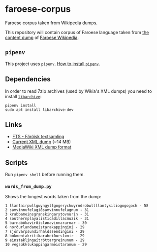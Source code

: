 # faroese-corpus

Faroese corpus taken from Wikipedia dumps.

This repository will contain corpus of Faroese language taken from [the content dump](https://dumps.wikimedia.org/fowikisource/latest/) of [Faroese Wikipedia](https://fo.wikipedia.org).

## `pipenv`

This project uses `pipenv`. [How to install `pipenv`](https://pipenv.readthedocs.io/en/latest/install/#pragmatic-installation-of-pipenv).

## Dependencies

In order to read 7zip archives (used by Wikia's XML dumps) you need to install [`libarchive`](http://libarchive.org/):

```
pipenv install
sudo apt install libarchive-dev
```

## Links

* [ FTS - Färöisk textsamling](https://spraakbanken.gu.se/korp/?mode=faroe)
* [Current XML dump](https://dumps.wikimedia.org/fowikisource/latest/fowikisource-latest-pages-meta-current.xml.bz2) (~14 MB)
* [MediaWiki XML dump format](https://www.mediawiki.org/wiki/Help:Export#Export_format)


## Scripts

Run `pipenv shell` before running them.

### `words_from_dump.py`

Shows the longest words taken from the dump:

```
1 llanfairpwllgwyngyllgogerychwyrndrobwllllantysiliogogogoch - 58
2 samvinnufelagiðsamvinnufelagnum - 31
3 krabbameinsgranskingarstovnurin - 31
4 southernplayalisticadillacmuzik - 31
5 barnabókavirðislønavinnararnar - 30
6 norðurlandameistarakappingini - 29
7 sjónvarpsundirhaldssendingini - 29
8 bókmentakritikaraheiðurslønir - 29
9 einstaklingaítróttargreinunum - 29
10 vegsúkklukappingarmeistaranum - 29
```
